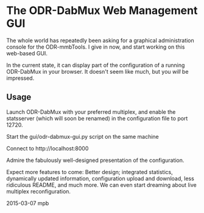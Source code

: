 The ODR-DabMux Web Management GUI
=================================

The whole world has repeatedly been asking for a graphical administration
console for the ODR-mmbTools. I give in now, and start working on this
web-based GUI.

In the current state, it can display part of the configuration of a running
ODR-DabMux in your browser. It doesn't seem like much, but you *will* be
impressed.

Usage
-----

Launch ODR-DabMux with your preferred multiplex, and enable the statsserver
(which will soon be renamed) in the configuration file to port 12720.

Start the gui/odr-dabmux-gui.py script on the same machine

Connect to http://localhost:8000

Admire the fabulously well-designed presentation of the configuration.

Expect more features to come: Better design; integrated statistics, dynamically
updated information, configuration upload and download, less ridiculous README,
and much more. We can even start dreaming about live multiplex reconfiguration.

2015-03-07 mpb


